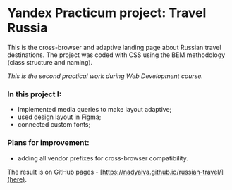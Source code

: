 # Yandex Practicum project: Travel Russia

This is the сross-browser and adaptive landing page about Russian travel destinations.
The project was coded with CSS using the BEM methodology (class structure and naming).

_This is the second practical work during Web Development course._

### In this project I:

- Implemented media queries to make layout adaptive;
- used design layout in Figma;
- connected custom fonts;

### Plans for improvement:

- adding all vendor prefixes for cross-browser compatibility.

The result is on GitHub pages - [https://nadyaiva.github.io/russian-travel/](here).
